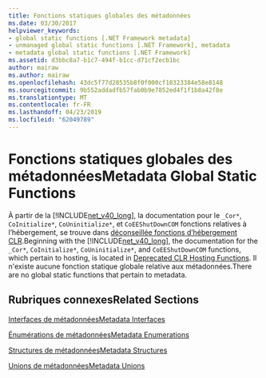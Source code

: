 ```yaml
---
title: Fonctions statiques globales des métadonnées
ms.date: 03/30/2017
helpviewer_keywords:
- global static functions [.NET Framework metadata]
- unmanaged global static functions [.NET Framework], metadata
- metadata global static functions [.NET Framework]
ms.assetid: d3bbc8a7-b1c7-494f-b1cc-d71cf2ecb1bc
author: mairaw
ms.author: mairaw
ms.openlocfilehash: 43dc5f77d28535b8f0f000cf10323384e58e8148
ms.sourcegitcommit: 9b552addadfb57fab0b9e7852ed4f1f1b8a42f8e
ms.translationtype: MT
ms.contentlocale: fr-FR
ms.lasthandoff: 04/23/2019
ms.locfileid: "62049789"
---
```

# <a name="metadata-global-static-functions"></a><span data-ttu-id="dc1d5-102">Fonctions statiques globales des métadonnées</span><span class="sxs-lookup"><span data-stu-id="dc1d5-102">Metadata Global Static Functions</span></span>
<span data-ttu-id="dc1d5-103">À partir de la [!INCLUDE[net_v40_long](../../../../includes/net-v40-long-md.md)], la documentation pour le `_Cor*`, `CoInitialize*`, `CoUninitialize*`, et `CoEEShutDownCOM` fonctions relatives à l’hébergement, se trouve dans [déconseillée fonctions d’hébergement CLR](../../../../docs/framework/unmanaged-api/hosting/deprecated-clr-hosting-functions.md).</span><span class="sxs-lookup"><span data-stu-id="dc1d5-103">Beginning with the [!INCLUDE[net_v40_long](../../../../includes/net-v40-long-md.md)], the documentation for the `_Cor*`, `CoInitialize*`, `CoUninitialize*`, and `CoEEShutDownCOM` functions, which pertain to hosting, is located in [Deprecated CLR Hosting Functions](../../../../docs/framework/unmanaged-api/hosting/deprecated-clr-hosting-functions.md).</span></span> <span data-ttu-id="dc1d5-104">Il n'existe aucune fonction statique globale relative aux métadonnées.</span><span class="sxs-lookup"><span data-stu-id="dc1d5-104">There are no global static functions that pertain to metadata.</span></span>  
  
## <a name="related-sections"></a><span data-ttu-id="dc1d5-105">Rubriques connexes</span><span class="sxs-lookup"><span data-stu-id="dc1d5-105">Related Sections</span></span>  
 [<span data-ttu-id="dc1d5-106">Interfaces de métadonnées</span><span class="sxs-lookup"><span data-stu-id="dc1d5-106">Metadata Interfaces</span></span>](../../../../docs/framework/unmanaged-api/metadata/metadata-interfaces.md)  
  
 [<span data-ttu-id="dc1d5-107">Énumérations de métadonnées</span><span class="sxs-lookup"><span data-stu-id="dc1d5-107">Metadata Enumerations</span></span>](../../../../docs/framework/unmanaged-api/metadata/metadata-enumerations.md)  
  
 [<span data-ttu-id="dc1d5-108">Structures de métadonnées</span><span class="sxs-lookup"><span data-stu-id="dc1d5-108">Metadata Structures</span></span>](../../../../docs/framework/unmanaged-api/metadata/metadata-structures.md)  
  
 [<span data-ttu-id="dc1d5-109">Unions de métadonnées</span><span class="sxs-lookup"><span data-stu-id="dc1d5-109">Metadata Unions</span></span>](../../../../docs/framework/unmanaged-api/metadata/metadata-unions.md)
